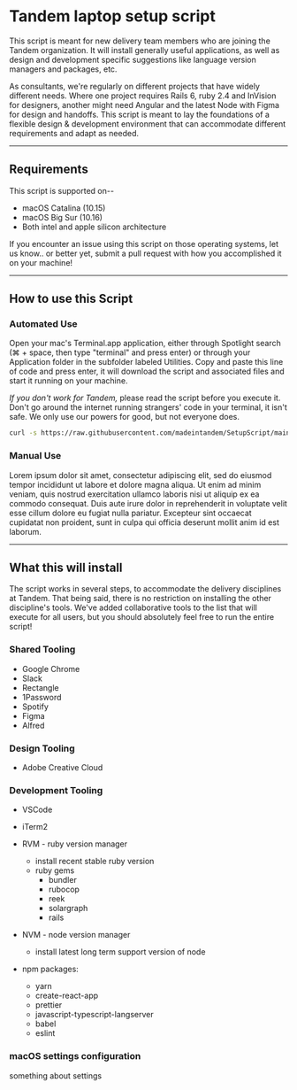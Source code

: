 # Tandem laptop setup script

This script is meant for new delivery team members who are joining the Tandem
organization. It will install generally useful applications, as well as design
and development specific suggestions like language version managers and
packages, etc.

As consultants, we're regularly on different projects that have widely different
needs. Where one project requires Rails 6, ruby 2.4 and InVision for designers, another might need
Angular and the latest Node with Figma for design and handoffs. This script is meant to lay the
foundations of a flexible design & development environment that can accommodate different
requirements and adapt as needed.

---

## Requirements

This script is supported on--
* macOS Catalina (10.15)
* macOS Big Sur (10.16)
* Both intel and apple silicon architecture

If you encounter an issue using this script on those operating systems, let us
know.. or better yet, submit a pull request with how you accomplished it on your
machine!

---

## How to use this Script

### Automated Use

Open your mac's Terminal.app application, either through Spotlight search (⌘ +
space, then type "terminal" and press enter) or through your Application folder
in the subfolder labeled Utilities. Copy and paste this line of code and press
enter, it will download the script and associated files and start it running on
your machine.

*If you don't work for Tandem,* please read the script before you execute it.
Don't go around the internet running strangers' code in your terminal, it isn't
safe. We only use our powers for good, but not everyone does.

```bash
curl -s https://raw.githubusercontent.com/madeintandem/SetupScript/main/setup_script.sh | sh
```

### Manual Use

Lorem ipsum dolor sit amet, consectetur adipiscing elit, sed do eiusmod tempor incididunt ut labore et dolore magna aliqua. Ut enim ad minim veniam, quis nostrud exercitation ullamco laboris nisi ut aliquip ex ea commodo consequat. Duis aute irure dolor in reprehenderit in voluptate velit esse cillum dolore eu fugiat nulla pariatur. Excepteur sint occaecat cupidatat non proident, sunt in culpa qui officia deserunt mollit anim id est laborum.

---

## What this will install

The script works in several steps, to accommodate the delivery disciplines at
Tandem. That being said, there is no restriction on installing the other
discipline's tools. We've added collaborative tools to the list that will
execute for all users, but you should absolutely feel free to run the entire
script!

### Shared Tooling

* Google Chrome
* Slack
* Rectangle
* 1Password
* Spotify
* Figma
* Alfred

### Design Tooling

* Adobe Creative Cloud

### Development Tooling

* VSCode
* iTerm2
* RVM - ruby version manager
  * install recent stable ruby version
  - ruby gems
    - bundler
    - rubocop
    - reek
    - solargraph
    - rails

* NVM - node version manager
  * install latest long term support version of node
* npm packages:
  * yarn
  * create-react-app
  * prettier
  * javascript-typescript-langserver
  * babel
  * eslint

### macOS settings configuration

something about settings